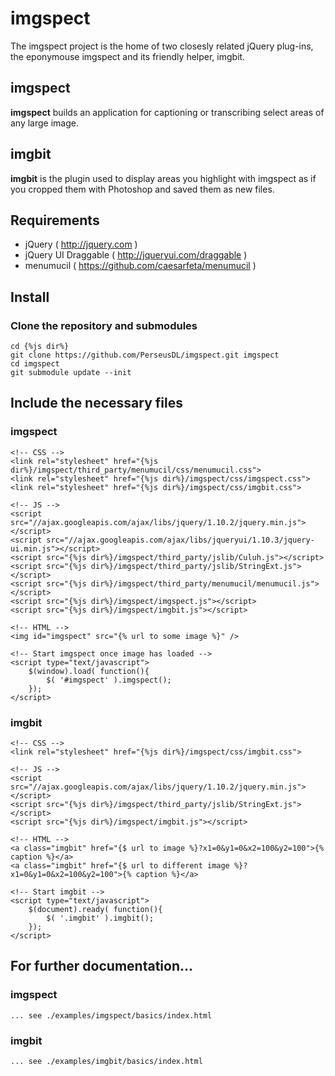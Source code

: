 # imgspect
The imgspect project is the home of two closesly related jQuery plug-ins, the eponymouse imgspect and its friendly helper, imgbit.

## imgspect
**imgspect** builds an application for captioning or transcribing select areas of any large image.

## imgbit
**imgbit** is the plugin used to display areas you highlight with imgspect as if you cropped them with Photoshop and saved them as new files.

## Requirements
* jQuery ( http://jquery.com )
* jQuery UI Draggable ( http://jqueryui.com/draggable )
* menumucil ( https://github.com/caesarfeta/menumucil )

## Install
### Clone the repository and submodules
	cd {%js dir%}
	git clone https://github.com/PerseusDL/imgspect.git imgspect
	cd imgspect
	git submodule update --init

## Include the necessary files
### imgspect
	<!-- CSS -->
	<link rel="stylesheet" href="{%js dir%}/imgspect/third_party/menumucil/css/menumucil.css">
	<link rel="stylesheet" href="{%js dir%}/imgspect/css/imgspect.css">
	<link rel="stylesheet" href="{%js dir%}/imgspect/css/imgbit.css">
	
	<!-- JS -->
	<script src="//ajax.googleapis.com/ajax/libs/jquery/1.10.2/jquery.min.js"></script>
	<script src="//ajax.googleapis.com/ajax/libs/jqueryui/1.10.3/jquery-ui.min.js"></script>
	<script src="{%js dir%}/imgspect/third_party/jslib/Culuh.js"></script>
	<script src="{%js dir%}/imgspect/third_party/jslib/StringExt.js"></script>
	<script src="{%js dir%}/imgspect/third_party/menumucil/menumucil.js"></script>
	<script src="{%js dir%}/imgspect/imgspect.js"></script>
	<script src="{%js dir%}/imgspect/imgbit.js"></script>
	
	<!-- HTML -->
	<img id="imgspect" src="{% url to some image %}" />
	
	<!-- Start imgspect once image has loaded -->
	<script type="text/javascript">
		$(window).load( function(){
			$( '#imgspect' ).imgspect();
		});
	</script>

### imgbit
	<!-- CSS -->
	<link rel="stylesheet" href="{%js dir%}/imgspect/css/imgbit.css">
	
	<!-- JS -->
	<script src="//ajax.googleapis.com/ajax/libs/jquery/1.10.2/jquery.min.js"></script>
	<script src="{%js dir%}/imgspect/third_party/jslib/StringExt.js"></script>
	<script src="{%js dir%}/imgspect/imgbit.js"></script>
	
	<!-- HTML -->
	<a class="imgbit" href="{$ url to image %}?x1=0&y1=0&x2=100&y2=100">{% caption %}</a>
	<a class="imgbit" href="{$ url to different image %}?x1=0&y1=0&x2=100&y2=100">{% caption %}</a>
	
	<!-- Start imgbit -->
	<script type="text/javascript">
		$(document).ready( function(){
			$( '.imgbit' ).imgbit();
		});
	</script>

## For further documentation...
### imgspect
	...	see ./examples/imgspect/basics/index.html

### imgbit
	... see ./examples/imgbit/basics/index.html